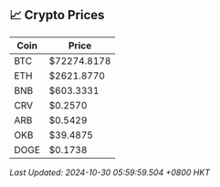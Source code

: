 ## 📈 Crypto Prices

| Coin | Price |
| ---- | ----- |
| BTC | $72274.8178 |
| ETH | $2621.8770 |
| BNB | $603.3331 |
| CRV | $0.2570 |
| ARB | $0.5429 |
| OKB | $39.4875 |
| DOGE | $0.1738 |

_Last Updated: 2024-10-30 05:59:59.504 +0800 HKT_